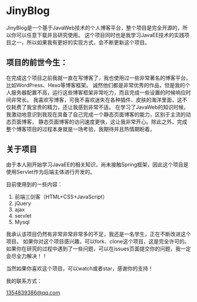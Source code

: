 # JinyBlog
JinyBlog是一个基于JavaWeb技术的个人博客平台，整个项目是完全开源的，所以你可以任意下载并且研究使用。
这个项目同时也是我学习JavaEE技术的实践项目之一，所以如果我有更好的实现方式，会不断更新这个项目。



## 项目的前世今生：

在完成这个项目之前我就一直在写博客了，我也使用过一些非常著名的博客平台，比如WordPress、Hexo等博客框架。
诚然他们都是非常优秀的作品，但是我的个人服务器配置不高，运行这些博客框架非常吃力，而且完成一些设置的时候响应时间非常长。
我喜欢写博客，可我不喜欢迷失在各种插件、皮肤的海洋里面，这不仅耗费了我宝贵的精力，还让我感到非常不适。
在学习了JavaWeb的知识时候，我激动地意识到我现在具备了自己完成一个静态页面博客的能力，区别于主流的动态页面博客，
静态页面博客的访问速度更快，这让我非常开心。除此之外，完成整个博客项目的过程本身就是一场考验，我期待并且热情期盼着。



## 关于项目

由于本人刚开始学习JavaEE的相关知识，尚未接触Spring框架，因此这个项目是使用Servlet作为后端主体进行开发的。

目前使用到的一些内容：

1. 前端三剑客（HTML+CSS+JavaScript）
2. jQuery
3. ajax
4. servlet
5. Mysql


我承认该项目仍然有非常非常非常多的不足，我还是一名学生，正在不断改进这个项目。
如果你对这个项目感兴趣，可以fork、clone这个项目，这是完全许可的。
如果你在研究的过程中遇到了一些问题，可以在issues页面提交你的问题，我一定会尽全力解决！！

当然如果你喜欢这个项目，可以watch或者star，感谢你的支持！

我的联系方式：

[1354839386@qq.com](mailto:1354839386@qq.com)